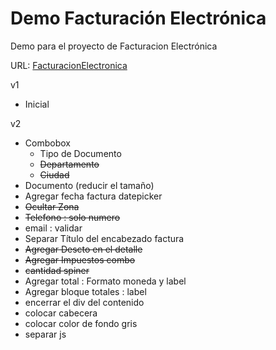 # Demo Facturación Electrónica
Demo para el proyecto de Facturacion Electrónica

URL: [FacturacionElectronica](http://35.190.138.22/FacturacionElectronica/procesarFactura)

v1
 * Inicial

v2
* Combobox
    - Tipo de Documento
    - ~~Departamento~~
    - ~~Ciudad~~
* Documento (reducir el tamaño)
* Agregar fecha factura   datepicker
* ~~Ocultar Zona~~
* ~~Telefono : solo numero~~
* email : validar
* Separar Título del encabezado factura
* ~~Agregar Descto en el detalle~~
* ~~Agregar Impuestos combo~~
* ~~cantidad spiner~~
* Agregar total : Formato moneda y label
* Agregar bloque totales : label
* encerrar el div del contenido
* colocar cabecera
* colocar color de fondo gris
* separar js
